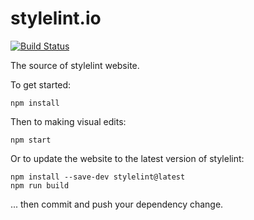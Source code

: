 # stylelint.io


[![Build Status](https://travis-ci.com/stylelint/stylelint.io.svg?branch=master)](https://travis-ci.com/stylelint/stylelint.io)

The source of stylelint website.

To get started:

```shell
npm install
```

Then to making visual edits:

```shell
npm start
```

Or to update the website to the latest version of stylelint:

```shell
npm install --save-dev stylelint@latest
npm run build
```

... then commit and push your dependency change.

